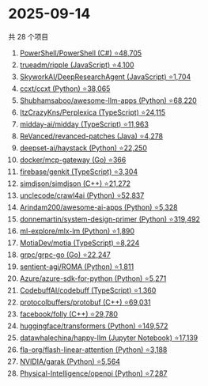 # 2025-09-14

共 28 个项目

<!-- BEGIN GITHUB -->
<!-- 最后更新时间 2025-09-14 21:12:09 +0800 -->
1. [PowerShell/PowerShell (C#) ⭐48,705](https://github.com/PowerShell/PowerShell)
1. [trueadm/ripple (JavaScript) ⭐4,100](https://github.com/trueadm/ripple)
1. [SkyworkAI/DeepResearchAgent (JavaScript) ⭐1,704](https://github.com/SkyworkAI/DeepResearchAgent)
1. [ccxt/ccxt (Python) ⭐38,065](https://github.com/ccxt/ccxt)
1. [Shubhamsaboo/awesome-llm-apps (Python) ⭐68,220](https://github.com/Shubhamsaboo/awesome-llm-apps)
1. [ItzCrazyKns/Perplexica (TypeScript) ⭐24,115](https://github.com/ItzCrazyKns/Perplexica)
1. [midday-ai/midday (TypeScript) ⭐11,963](https://github.com/midday-ai/midday)
1. [ReVanced/revanced-patches (Java) ⭐4,278](https://github.com/ReVanced/revanced-patches)
1. [deepset-ai/haystack (Python) ⭐22,250](https://github.com/deepset-ai/haystack)
1. [docker/mcp-gateway (Go) ⭐366](https://github.com/docker/mcp-gateway)
1. [firebase/genkit (TypeScript) ⭐3,304](https://github.com/firebase/genkit)
1. [simdjson/simdjson (C++) ⭐21,272](https://github.com/simdjson/simdjson)
1. [unclecode/crawl4ai (Python) ⭐52,837](https://github.com/unclecode/crawl4ai)
1. [Arindam200/awesome-ai-apps (Python) ⭐5,328](https://github.com/Arindam200/awesome-ai-apps)
1. [donnemartin/system-design-primer (Python) ⭐319,492](https://github.com/donnemartin/system-design-primer)
1. [ml-explore/mlx-lm (Python) ⭐1,890](https://github.com/ml-explore/mlx-lm)
1. [MotiaDev/motia (TypeScript) ⭐8,224](https://github.com/MotiaDev/motia)
1. [grpc/grpc-go (Go) ⭐22,247](https://github.com/grpc/grpc-go)
1. [sentient-agi/ROMA (Python) ⭐1,811](https://github.com/sentient-agi/ROMA)
1. [Azure/azure-sdk-for-python (Python) ⭐5,271](https://github.com/Azure/azure-sdk-for-python)
1. [CodebuffAI/codebuff (TypeScript) ⭐1,360](https://github.com/CodebuffAI/codebuff)
1. [protocolbuffers/protobuf (C++) ⭐69,031](https://github.com/protocolbuffers/protobuf)
1. [facebook/folly (C++) ⭐29,780](https://github.com/facebook/folly)
1. [huggingface/transformers (Python) ⭐149,572](https://github.com/huggingface/transformers)
1. [datawhalechina/happy-llm (Jupyter Notebook) ⭐17,139](https://github.com/datawhalechina/happy-llm)
1. [fla-org/flash-linear-attention (Python) ⭐3,188](https://github.com/fla-org/flash-linear-attention)
1. [NVIDIA/garak (Python) ⭐5,564](https://github.com/NVIDIA/garak)
1. [Physical-Intelligence/openpi (Python) ⭐7,287](https://github.com/Physical-Intelligence/openpi)
<!-- END GITHUB -->